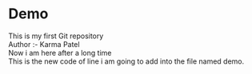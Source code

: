 # Demo
This is my first Git repository
<br>
Author :- Karma Patel
<br>
Now i am here after a long time
<br>
This is the new code of line i am going to add into the file named demo.
